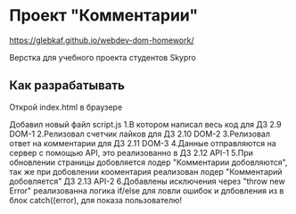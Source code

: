 # Проект "Комментарии"

https://glebkaf.github.io/webdev-dom-homework/

Верстка для учебного проекта студентов Skypro

## Как разрабатывать

Открой index.html в браузере

Добавил новый файл script.js
1.В котором написал весь код для ДЗ 2.9 DOM-1
2.Релизовал счетчик лайков для ДЗ 2.10 DOM-2
3.Релизовал ответ на комментарии для ДЗ 2.11 DOM-3
4.Данные отправляются на сервер с помощью API, это реализованно в ДЗ 2.12 API-1
5.При обновлении страницы добовляется лодер "Комментарии добовляются", так же при добовлении кооментария реализован лодер "Комментарий добовляется" ДЗ 2.13 API-2
6.Добавлены исключения через "throw new Error" реализованна логика if/else для ловли ошибок и длбовления из в блок catch((error), для показа пользователю!